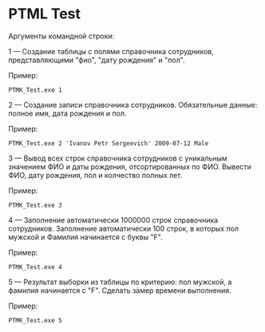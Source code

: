 # PTML Test

Аргументы командной строки:

1 — Создание таблицы с полями справочника сотрудников, представляющими "фио", "дату рождения" и "пол".

Пример:

`PTMK_Test.exe 1`

2 — Создание записи справочника сотрудников. Обязательные данные: полное имя, дата рождения и пол.

Пример:

`PTMK_Test.exe 2 'Ivanov Petr Sergeevich' 2009-07-12 Male`

3 — Вывод всех строк справочника сотрудников с уникальным значением ФИО и даты рождения, отсортированных по ФИО. Вывести ФИО, дату рождения, пол и колчество полных лет.

Пример:

`PTMK_Test.exe 3`
  
4 — Заполнение автоматически 1000000 строк справочника сотрудников. Заполнение автоматически 100 строк, в которых пол мужской и Фамилия начинается с буквы "F".

Пример:

`PTMK_Test.exe 4`

5 — Результат выборки из таблицы по критерию: пол мужской, а фамилия начинается с "F". Сделать замер времени выполнения.

Пример:

`PTMK_Test.exe 5`
